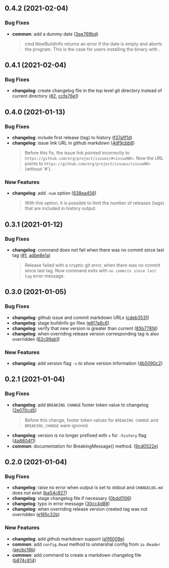 ## 0.4.2 (2021-02-04)


### Bug Fixes

* **common**: add a dummy date ([3ee769bd](https://github.com/zbindenren/cc/commit/3ee769bd))
  > cmd.NewBuildInfo returns an error if the date is empty and aborts the program. This is the case for users installing the binary with .



## 0.4.1 (2021-02-04)


### Bug Fixes

* **changelog**: create changelog file in the top level git directory instead of current directory ([#2](https://github.com/zbindenren/cc/issues/2), [ccfe76e1](https://github.com/zbindenren/cc/commit/ccfe76e1))



## 0.4.0 (2021-01-13)


### Bug Fixes

* **changelog**: include first release (tag) to history ([f37a1f1d](https://github.com/zbindenren/cc/commit/f37a1f1d))
* **changelog**: issue link URL in github markdown ([4df9cbb8](https://github.com/zbindenren/cc/commit/4df9cbb8))
  > Before this fix, the issue link pointed incorrectly to `https://github.com/org/project/issues/#<issueNR>`.
  > Now the URL points to `https://github.com/org/project/issues/<issueNR>`
  > (without '#').


### New Features

* **changelog**: add `-num` option ([638ea456](https://github.com/zbindenren/cc/commit/638ea456))
  > With this option, it is possible to limit the number of releases (tags)
  > that are included in history output.



## 0.3.1 (2021-01-12)


### Bug Fixes

* **changelog**: command does not fail when there was no commit since last tag ([#1](https://github.com/zbindenren/cc/issues/#1), [adbe8e1a](https://github.com/zbindenren/cc/commit/adbe8e1a))
  > Release failed with a cryptic git error, when there was no commit since last
  > tag. Now command exits with `no commits since last tag` error message.



## 0.3.0 (2021-01-05)


### Bug Fixes

* **changelog**: github issue and commit markdown URLs ([cdeb3531](https://github.com/zbindenren/cc/commit/cdeb3531))
* **changelog**: stage buildinfo go files ([e6f7a8c6](https://github.com/zbindenren/cc/commit/e6f7a8c6))
* **changelog**: verify that new version is greater than current ([85b778f4](https://github.com/zbindenren/cc/commit/85b778f4))
* **changelog**: when overriding release version corresponding tag is also overridden ([62c99ab1](https://github.com/zbindenren/cc/commit/62c99ab1))


### New Features

* **changelog**: add version flag `-v` to show version information ([4b5090c2](https://github.com/zbindenren/cc/commit/4b5090c2))



## 0.2.1 (2021-01-04)


### Bug Fixes

* **changelog**: add `BREAKING CHANGE` footer token value to changelog ([2e070cd5](https://github.com/zbindenren/cc/commit/2e070cd5))
  > Before this change, footer token values for `BREAKING CHANGE` and
  > `BREAKING_CHANGE` were ignored.
* **changelog**: version is no longer prefixed with `v` for `-history` flag ([4a8804f1](https://github.com/zbindenren/cc/commit/4a8804f1))
* **common**: documentation for BreakingMessage() method. ([9cd0522e](https://github.com/zbindenren/cc/commit/9cd0522e))



## 0.2.0 (2021-01-04)


### Bug Fixes

* **changelog**: raise no error when output is set to stdout and `CHANGELOG.md` does not exist ([ba54c827](https://github.com/zbindenren/cc/commit/ba54c827))
* **changelog**: stage changelog file if necessary ([0bdd1106](https://github.com/zbindenren/cc/commit/0bdd1106))
* **changelog**: typo in error message ([30cc4d88](https://github.com/zbindenren/cc/commit/30cc4d88))
* **changelog**: when overriding release version created tag was not overridden ([e185c32b](https://github.com/zbindenren/cc/commit/e185c32b))


### New Features

* **changelog**: add github markdown support ([a1f6009e](https://github.com/zbindenren/cc/commit/a1f6009e))
* **common**: add `config.Read` method to unmarshal config from `io.Reader` ([aecbc18b](https://github.com/zbindenren/cc/commit/aecbc18b))
* **common**: add command to create a markdown changelog file ([b874c814](https://github.com/zbindenren/cc/commit/b874c814))



